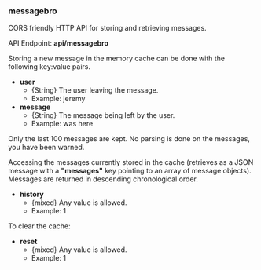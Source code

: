 ### messagebro

CORS friendly HTTP API for storing and retrieving messages.

API Endpoint: **api/messagebro**

Storing a new message in the memory cache can be done with the following key:value pairs.

* **user**
    * {String} The user leaving the message.
    * Example: jeremy
* **message**
    * {String} The message being left by the user.
    * Example: was here

Only the last 100 messages are kept. No parsing is done on the messages, you have been warned.

Accessing the messages currently stored in the cache (retrieves as a JSON message with a **"messages"** key pointing to an array of message objects). Messages are returned in descending chronological order.

* **history**
    * {mixed} Any value is allowed.
    * Example: 1

To clear the cache:

* **reset**
    * {mixed} Any value is allowed.
    * Example: 1

